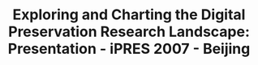 ---
abstract: null
creators:
- Ross, Seamus
date: null
document_url: https://services.phaidra.univie.ac.at/api/object/o:294459/download
grand_parent: iPRES
institutions: []
keywords:
- beijing
landing_page_url: https://phaidra.univie.ac.at/o:294459
language: eng
layout: publication
license: CC BY-SA 3.0 AT
notes_url: null
parent: iPRES 2007
presentation_url: null
size: 352559
source_name: iPRES
title: 'Exploring and Charting the Digital Preservation Research Landscape: Presentation
  - iPRES 2007 - Beijing'
type: paper
year: 2007
---